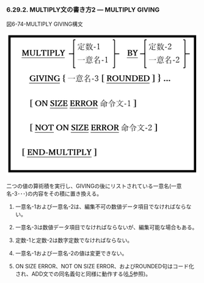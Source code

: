 ### 6.29.2. MULTIPLY文の書き方2 ― MULTIPLY GIVING

図6-74-MULTIPLY GIVING構文

![alt text](Image/6-74-Multiply.png)

二つの値の算術積を実行し、GIVINGの後にリストされている一意名(一意名-3･･･)の内容をその積に置き換える。

1. 一意名-1および一意名-2は、編集不可の数値データ項目でなければならない。

2. 一意名-3は数値データ項目でなければならないが、編集可能な場合もある。

3. 定数-1と定数-2は数字定数でなければならない。

4. 一意名-1および一意名-2の値は変更できない。

5. ON SIZE ERROR、NOT ON SIZE ERROR、およびROUNDED句はコード化され、ADD文での同名義句と同様に動作する([6.5](6-5-1.md)参照)。
